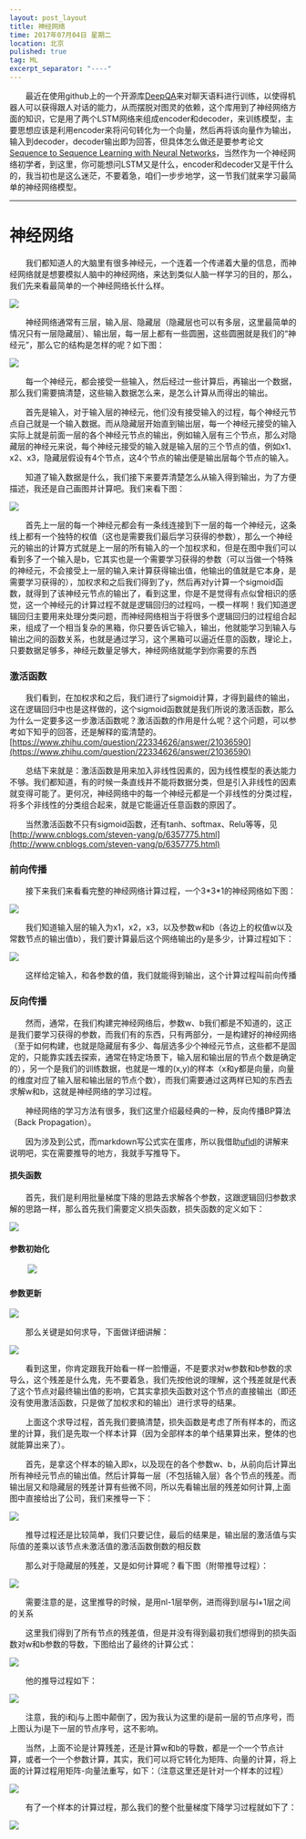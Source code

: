```yaml
---
layout: post_layout
title: 神经网络
time: 2017年07月04日 星期二
location: 北京
pulished: true
tag: ML
excerpt_separator: "----"
---
```


　　最近在使用github上的一个开源库[DeepQA](https://github.com/Conchylicultor/DeepQA)来对聊天语料进行训练，以使得机器人可以获得跟人对话的能力，从而摆脱对图灵的依赖，这个库用到了神经网络方面的知识，它是用了两个LSTM网络来组成encoder和decoder，来训练模型，主要思想应该是利用encoder来将问句转化为一个向量，然后再将该向量作为输出，输入到decoder，decoder输出即为回答，但具体怎么做还是要参考论文[Sequence to Sequence Learning with Neural Networks](http://cn.arxiv.org/pdf/1409.3215.pdf)，当然作为一个神经网络初学者，到这里，你可能想问LSTM又是什么，encoder和decoder又是干什么的，我当初也是这么迷茫，不要着急，咱们一步步地学，这一节我们就来学习最简单的神经网络模型。

----

# **神经网络** #

　　我们都知道人的大脑里有很多神经元，一个连着一个传递着大量的信息，而神经网络就是想要模拟人脑中的神经网络，来达到类似人脑一样学习的目的，那么，我们先来看最简单的一个神经网络长什么样。

![]({{site.pictureurl}}78.jpg?raw=true)

　　神经网络通常有三层，输入层、隐藏层（隐藏层也可以有多层，这里最简单的情况只有一层隐藏层）、输出层，每一层上都有一些圆圈，这些圆圈就是我们的“神经元”，那么它的结构是怎样的呢？如下图：

![]({{site.pictureurl}}79.jpg?raw=true)

　　每一个神经元，都会接受一些输入，然后经过一些计算后，再输出一个数据，那么我们需要搞清楚，这些输入数据怎么来，是怎么计算从而得出的输出。

　　首先是输入，对于输入层的神经元，他们没有接受输入的过程，每个神经元节点自己就是一个输入数据。而从隐藏层开始直到输出层，每一个神经元接受的输入实际上就是前面一层的各个神经元节点的输出，例如输入层有三个节点，那么对隐藏层的神经元来说，每个神经元接受的输入就是输入层的三个节点的值，例如x1、x2、x3，隐藏层假设有4个节点，这4个节点的输出便是输出层每个节点的输入。

　　知道了输入数据是什么，我们接下来要弄清楚怎么从输入得到输出，为了方便描述，我还是自己画图并计算吧。我们来看下图：

![]({{site.pictureurl}}80.jpg?raw=true)

　　首先上一层的每一个神经元都会有一条线连接到下一层的每一个神经元，这条线上都有一个独特的权值（这也是需要我们最后学习获得的参数），那么一个神经元的输出的计算方式就是上一层的所有输入的一个加权求和，但是在图中我们可以看到多了一个输入是b，它其实也是一个需要学习获得的参数（可以当做一个特殊的神经元，不会接受上一层的输入来计算获得输出值，他输出的值就是它本身，是需要学习获得的），加权求和之后我们得到了y，然后再对y计算一个sigmoid函数，就得到了该神经元节点的输出了，看到这里，你是不是觉得有点似曾相识的感觉，这一个神经元的计算过程不就是逻辑回归的过程吗，一模一样啊！我们知道逻辑回归主要用来处理分类问题，而神经网络相当于将很多个逻辑回归的过程组合起来，组成了一个相当复杂的黑箱，你只要告诉它输入，输出，他就能学习到输入与输出之间的函数关系，也就是通过学习，这个黑箱可以逼近任意的函数，理论上，只要数据足够多，神经元数量足够大，神经网络就能学到你需要的东西

### **激活函数** ###

　　我们看到，在加权求和之后，我们进行了sigmoid计算，才得到最终的输出，这在逻辑回归中也是这样做的，这个sigmoid函数就是我们所说的激活函数，那么为什么一定要多这一步激活函数呢？激活函数的作用是什么呢？这个问题，可以参考如下知乎的回答，还是解释的蛮清楚的。[https://www.zhihu.com/question/22334626/answer/21036590](https://www.zhihu.com/question/22334626/answer/21036590)

　　总结下来就是：激活函数是用来加入非线性因素的，因为线性模型的表达能力不够。我们都知道，有的时候一条直线并不能将数据分类，但是引入非线性的因素就变得可能了。更何况，神经网络中的每一个神经元都是一个非线性的分类过程，将多个非线性的分类组合起来，就是它能逼近任意函数的原因了。

　　当然激活函数不只有sigmoid函数，还有tanh、softmax、Relu等等，见[http://www.cnblogs.com/steven-yang/p/6357775.html](http://www.cnblogs.com/steven-yang/p/6357775.html)

### **前向传播** ###

　　接下来我们来看看完整的神经网络计算过程，一个3\*3\*1的神经网络如下图：

![]({{site.pictureurl}}81.jpg?raw=true)

　　我们知道输入层的输入为x1，x2，x3，以及参数w和b（各边上的权值w以及常数节点的输出值b），我们要计算最后这个网络输出的y是多少，计算过程如下：

![]({{site.pictureurl}}82.jpg?raw=true)

　　这样给定输入，和各参数的值，我们就能得到输出，这个计算过程叫前向传播

### **反向传播** ###

　　然而，通常，在我们构建完神经网络后，参数w、b我们都是不知道的，这正是我们要学习获得的参数，而我们有的东西，只有两部分，一是构建好的神经网络（至于如何构建，也就是隐藏层有多少、每层选多少个神经元节点，这些都不是固定的，只能靠实践去探索，通常在特定场景下，输入层和输出层的节点个数是确定的），另一个是我们的训练数据，也就是一堆的(x,y)的样本（x和y都是向量，向量的维度对应了输入层和输出层的节点个数），而我们需要通过这两样已知的东西去求解w和b，这就是神经网络的学习过程。

　　神经网络的学习方法有很多，我们这里介绍最经典的一种，反向传播BP算法（Back Propagation）。

　　因为涉及到公式，而markdown写公式实在蛋疼，所以我借助[ufldl](http://ufldl.stanford.edu/wiki/index.php/%E5%8F%8D%E5%90%91%E4%BC%A0%E5%AF%BC%E7%AE%97%E6%B3%95)的讲解来说明吧，实在需要推导的地方，我就手写推导下。

#### **损失函数** ####

　　首先，我们是利用批量梯度下降的思路去求解各个参数，这跟逻辑回归参数求解的思路一样，那么首先我们需要定义损失函数，损失函数的定义如下：

![]({{site.pictureurl}}83.jpg?raw=true)

#### **参数初始化** ####
　　
![]({{site.pictureurl}}84.jpg?raw=true)

#### **参数更新** ####

![]({{site.pictureurl}}85.jpg?raw=true)

　　那么关键是如何求导，下面做详细讲解：

![]({{site.pictureurl}}86.jpg?raw=true)

　　看到这里，你肯定跟我开始看一样一脸懵逼，不是要求对w参数和b参数的求导么，这个残差是什么鬼，先不要着急，我们先按他说的理解，这个残差就是代表了这个节点对最终输出值的影响，它其实拿损失函数对这个节点的直接输出（即还没有使用激活函数，只是做了加权求和的输出）进行求导的结果。

　　上面这个求导过程，首先我们要搞清楚，损失函数是考虑了所有样本的，而这里的计算，我们是先取一个样本计算（因为全部样本的单个结果算出来，整体的也就能算出来了）。

　　首先，是拿这个样本的输入即x，以及现在的各个参数w、b，从前向后计算出所有神经元节点的输出值。然后计算每一层（不包括输入层）各个节点的残差。而输出层又和隐藏层的残差计算有些微不同，所以先看输出层的残差如何计算,上面图中直接给出了公司，我们来推导一下：

![]({{site.pictureurl}}87.jpg?raw=true)

　　推导过程还是比较简单，我们只要记住，最后的结果是，输出层的激活值与实际值的差乘以该节点未激活值的激活函数倒数的相反数

　　那么对于隐藏层的残差，又是如何计算呢？看下图（附带推导过程）：

![]({{site.pictureurl}}88.jpg?raw=true)

　　需要注意的是，这里推导的时候，是用nl-1层举例，进而得到l层与l+1层之间的关系

　　这里我们得到了所有节点的残差值，但是并没有得到最初我们想得到的损失函数对w和b参数的导数，下图给出了最终的计算公式：

![]({{site.pictureurl}}89.jpg?raw=true)

　　他的推导过程如下：

![]({{site.pictureurl}}90.jpg?raw=true)

　　注意，我的i和j与上图中颠倒了，因为我认为这里的i是前一层的节点序号，而上图认为i是下一层的节点序号，这不影响。

　　当然，上面不论是计算残差，还是计算w和b的导数，都是一个一个节点计算，或者一个一个参数计算，其实，我们可以将它转化为矩阵、向量的计算，将上面的计算过程用矩阵-向量法重写，如下：（注意这里还是针对一个样本的过程）

![]({{site.pictureurl}}91.jpg?raw=true)

　　有了一个样本的计算过程，那么我们的整个批量梯度下降学习过程就如下了：

![]({{site.pictureurl}}92.jpg?raw=true)

